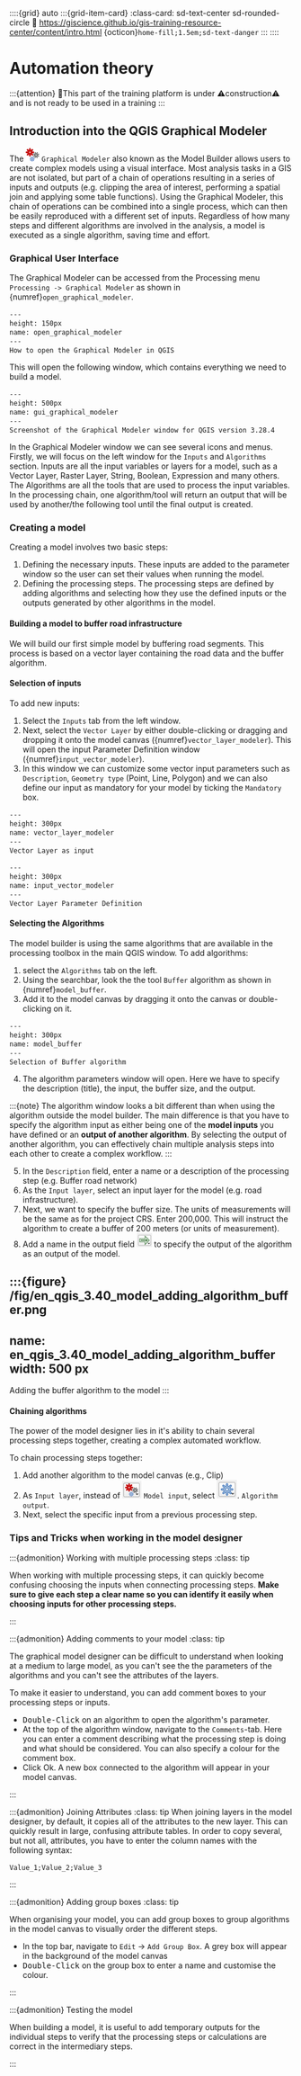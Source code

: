 ::::{grid} auto
:::{grid-item-card}
:class-card: sd-text-center sd-rounded-circle
:link: https://giscience.github.io/gis-training-resource-center/content/intro.html 
{octicon}`home-fill;1.5em;sd-text-danger`
:::
::::

#  Automation theory

:::{attention}
🚧This part of the training platform is under ⚠️construction⚠️ and is not ready to be used in a training
:::


## Introduction into the QGIS Graphical Modeler

The ![](/fig/processingModel.png) `Graphical Modeler` also known as the Model Builder allows users to create complex models using a visual interface. Most analysis tasks in a GIS are not isolated, but part of a chain of operations resulting in a series of inputs and outputs (e.g. clipping the area of interest, performing a spatial join and applying some table functions). Using the Graphical Modeler, this chain of operations can be combined into a single process, which can then be easily reproduced with a different set of inputs. Regardless of how many steps and different algorithms are involved in the analysis, a model is executed as a single algorithm, saving time and effort.

### Graphical User Interface
The Graphical Modeler can be accessed from the Processing menu `Processing -> Graphical Modeler` as shown in {numref}`open_graphical_modeler`.

```{figure} /fig/en_open_graphical_modeler.png
---
height: 150px
name: open_graphical_modeler
---
How to open the Graphical Modeler in QGIS
```

This will open the following window, which contains everything we need to build a model.

```{figure} /fig/en_gui_graphical_modeler.PNG
---
height: 500px
name: gui_graphical_modeler
---
Screenshot of the Graphical Modeler window for QGIS version 3.28.4
```

In the Graphical Modeler window we can see several icons and menus. Firstly, we will focus on the left window for the `Inputs` and `Algorithms` section. Inputs are all the input variables or layers for a model, such as a Vector Layer, Raster Layer, String, Boolean, Expression and many others. The Algorithms are all the tools that are used to process the input variables. In the processing chain, one algorithm/tool will return an output that will be used by another/the following tool until the final output is created.

### Creating a model

Creating a model involves two basic steps:
 1. Defining the necessary inputs. These inputs are added to the parameter window so the user can set their values when running the model.
 2. Defining the processing steps. The processing steps are defined by adding algorithms and selecting how they use the defined inputs or the outputs generated by other algorithms in the model.

#### Building a model to buffer road infrastructure

We will build our first simple model by buffering road segments. This process is based on a vector layer containing the road data and the buffer algorithm.

#### Selection of inputs

To add new inputs: 

1. Select the `Inputs` tab from the left window.
2. Next, select the `Vector Layer` by either double-clicking or dragging and dropping it onto the model canvas ({numref}`vector_layer_modeler`). This will open the input Parameter Definition window ({numref}`input_vector_modeler`). 
3. In this window we can customize some vector input parameters such as `Description`, `Geometry type` (Point, Line, Polygon) and we can also define our input as mandatory for your model by ticking the `Mandatory` box. 

<!---It is also possible to select the `Advanced` checkbox to set the input to be within the Advanced section. This is particularly useful when the model has many parameters and some of them are not trivial, but you still want to be able to select them.-->

```{figure} /fig/en_vector_layer_modeler.PNG
---
height: 300px
name: vector_layer_modeler
---
Vector Layer as input
```

```{figure} /fig/en_input_vector_modeler.PNG
---
height: 300px
name: input_vector_modeler
---
Vector Layer Parameter Definition
```

#### Selecting the Algorithms

The model builder is using the same algorithms that are available in the processing toolbox in the main QGIS window. 
To add algorithms:

1. select the `Algorithms` tab on the left.
2. Using the searchbar, look the the tool `Buffer` algorithm as shown in {numref}`model_buffer`. 
3. Add it to the model canvas by dragging it onto the canvas or double-clicking on it. 

```{figure} /fig/en_model_buffer.PNG
---
height: 300px
name: model_buffer
---
Selection of Buffer algorithm
```

4. The algorithm parameters window will open. Here we have to specify the description (title), the input, the buffer size, and the output.

:::{note}
The algorithm window looks a bit different than when using the algorithm outside the model builder. The main difference is that you have to specify the algorithm input as either being one of the __model inputs__ you have defined or an __output of another algorithm__. By selecting the output of another algorithm, you can effectively chain multiple analysis steps into each other to create a complex workflow.
:::

5. In the `Description` field, enter a name or a description of the processing step (e.g. Buffer road network)
6. As the `Input layer`, select an input layer for the model (e.g. road infrastructure).
7. Next, we want to specify the buffer size. The units of measurements will be the same as for the project CRS. Enter 200,000. This will instruct the algorithm to create a buffer of 200 meters (or units of measurement).
8. Add a name in the output field ![](/fig/qgis_3.40_model_outputs.png) to specify the output of the algorithm as an output of the model.

:::{figure} /fig/en_qgis_3.40_model_adding_algorithm_buffer.png
---
name: en_qgis_3.40_model_adding_algorithm_buffer
width: 500 px
---
Adding the buffer algorithm to the model 
:::

#### Chaining algorithms

The power of the model designer lies in it's ability to chain several processing steps together, creating a complex automated workflow.

To chain processing steps together:

1. Add another algorithm to the model canvas (e.g., Clip)
2. As `Input layer`, instead of ![](/fig/qgis_3.40_input_model_input.png) `Model input`, select ![](fig/qgis_3.40_input_model_algo_output.png). `Algorithm output`. 
3. Next, select the specific input from a previous processing step. 


### Tips and Tricks when working in the model designer

:::{admonition} Working with multiple processing steps
:class: tip

When working with multiple processing steps, it can quickly become confusing choosing the inputs when connecting processing steps. 
__Make sure to give each step a clear name so you can identify it easily when choosing inputs for other processing steps.__

:::

:::{admonition} Adding comments to your model
:class: tip

The graphical model designer can be difficult to understand when looking at a medium to large model, as you can't see the the parameters of the algorithms and you can't see the attributes of the layers. 

To make it easier to understand, you can add comment boxes to your processing steps or inputs. 

- <kbd>Double-Click</kbd> on an algorithm to open the algorithm's parameter.
- At the top of the algorithm window, navigate to the `Comments`-tab. Here you can enter a comment describing what the processing step is doing and what should be considered. You can also specify a colour for the comment box.
- Click Ok. A new box connected to the algorithm will appear in your model canvas. 

:::

:::{admonition} Joining Attributes
:class: tip
When joining layers in the model designer, by default, it copies all of the attributes to the new layer. 
This can quickly result in large, confusing attribute tables. 
In order to copy several, but not all, attributes, you have to enter the column names with the following syntax:

```
Value_1;Value_2;Value_3
```

:::

:::{admonition} Adding group boxes
:class: tip

When organising your model, you can add group boxes to group algorithms in the model canvas to visually order the different steps. 

- In the top bar, navigate to `Edit` -> `Add Group Box`. A grey box will appear in the background of the model canvas
- <kbd>Double-Click</kbd> on the group box to enter a name and customise the colour.

:::

:::{admonition} Testing the model

When building a model, it is useful to add temporary outputs for the individual steps to verify that the processing steps or calculations are correct in the intermediary steps. 

:::

